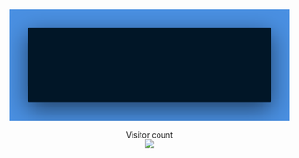 <img src="https://raw.githubusercontent.com/ceraxlan/CERAXLAN-ORG/master/resources/banner.png" alt="ceraxlan.org">

<p align="center"> 
  Visitor count<br>
  <img src="https://profile-counter.glitch.me/CERAXLAN-ORG/count.svg" />
</p>
 
